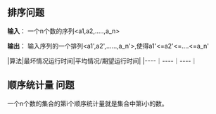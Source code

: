  
## 排序问题

**输入**： 一个n个数的序列<a1,a2,.....,a_n>

**输出**： 输入序列的一个排列<a1',a2',......,a_n'>,使得a1'<=a2'<=....<=a_n'




|算法|最坏情况运行时间|平均情况/期望运行时间|
|----｜----｜----｜


## 顺序统计量 问题

一个n个数的集合的第i个顺序统计量就是集合中第i小的数。





